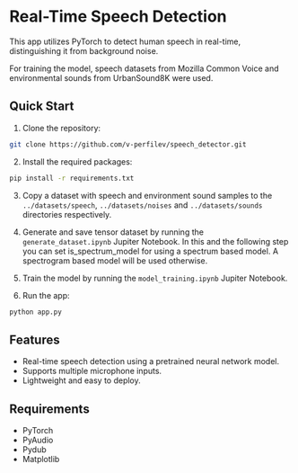 # Real-Time Speech Detection

This app utilizes PyTorch to detect human speech in real-time, distinguishing it from background noise.

For training the model, speech datasets from Mozilla Common Voice and environmental sounds from UrbanSound8K were used.

## Quick Start

1. Clone the repository:

```bash
git clone https://github.com/v-perfilev/speech_detector.git
```

2. Install the required packages:


```bash
pip install -r requirements.txt
```


3. Copy a dataset with speech and environment sound samples to the `../datasets/speech`, `../datasets/noises` and `../datasets/sounds`
   directories respectively.


4. Generate and save tensor dataset by running the `generate_dataset.ipynb` Jupiter Notebook. In this and the following
   step you can set is_spectrum_model for using a spectrum based model. A spectrogram based model will be used
   otherwise.


5. Train the model by running the `model_training.ipynb` Jupiter Notebook.


6. Run the app:

```bash
python app.py
```

## Features

- Real-time speech detection using a pretrained neural network model.
- Supports multiple microphone inputs.
- Lightweight and easy to deploy.

## Requirements

- PyTorch
- PyAudio
- Pydub
- Matplotlib
